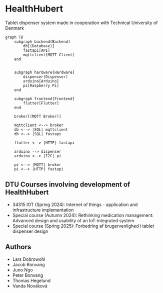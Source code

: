 # HealthHubert
Tablet dispenser system made in cooperation with Technical University of Denmark

```mermaid
graph TD
    subgraph backend[Backend]
        db[(Database)]
        fastapi[API]
        mqttclient[MQTT Client]
    end


    subgraph hardware[Hardware]
        dispenser[Dispenser]
        arduino[Arduino]
        pi[Raspberry Pi]
    end

    subgraph frontend[Frontend]
        flutter[Flutter]
    end

    broker[(MQTT Broker)]

    mqttclient <--> broker
    db <--> |SQL| mqttclient
    db <--> |SQL| fastapi

    flutter <--> |HTTP| fastapi

    arduino --> dispenser
    arduino <--> |I2C| pi
    
    pi <--> |MQTT| broker
    pi <--> |HTTP| fastapi
```

## DTU Courses involving development of HealthHubert
- 34315 IOT (Spring 2024):         Internet of things - application and infrastructure implementation
- Special course (Autumn 2024):    Rethinking medication management: Advanced design and usability of an IoT-integrated system 
- Special course (Spring 2025):    Forbedring af brugervenlighed i tablet dispenser design

## Authors
- Lars Dobrowohl
- Jacob Bonvang
- Juno Ngo
- Peter Bonvang
- Thomas Hegelund
- Vanda Nováková
